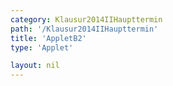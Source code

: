 ```yaml
---
category: Klausur2014IIHaupttermin
path: '/Klausur2014IIHaupttermin'
title: 'AppletB2'
type: 'Applet'

layout: nil
---
```

<link type="text/css" href="https://cdnjs.cloudflare.com/ajax/libs/jsxgraph/0.99.6/jsxgraph.css"><link rel="stylesheet" type="text/css" href="//cdnjs.cloudflare.com/ajax/libs/jsxgraph/0.99.7/jsxgraph.css" />
<div id="bd7d219c-d360-4e0d-a5fe-6c0e37f1acfa" class="jxgbox" style="width:500px; height:500px">
<script type="text/javascript">
    (function() {
	const board = JXG.JSXGraph.initBoard('bd7d219c-d360-4e0d-a5fe-6c0e37f1acfa', {
    							boundingbox: [-8, 13, 8, -3],
                  axis: false
              });
var M = board.create('point', [0,0], {name:'M', color:'blue', fixed:true, size:2, label:{fontsize:15}});
var A = board.create('point', [-6,0], {name:'A', color:'blue', fixed:true, size:2, label:{fontsize:15, offset:[-15,15]}});
var C = board.create('point', [6,0], {name:'C', color:'blue', fixed:true, size:2, label:{fontsize:15}});
var B = board.create('point', [2*Math.sin(315/180*Math.PI), 2*Math.sin(315/180*Math.PI)], {name:'B', fixed:true, color:'blue', size:2, label:{fontsize:15, offset:[15,-8]}});
var D = board.create('point', [2*Math.sin(45/180*Math.PI), 2*Math.sin(45/180*Math.PI)], {name:'D', fixed:true, color:'blue', size:2, label:{fontsize:15, offset:[-15,5]}});
board.create('polygon', [A,B,D]);
var S = board.create('point', [0,9], {color:'blue', name:'S', fixed:true, size:2, label:{fontsize:15}});
board.create('segment', [A,B], {color:'blue'});
board.create('segment', [B,C], {color:'blue'});
board.create('segment', [C,D], {color:'blue'});
board.create('segment', [D,A], {color:'blue'});
board.create('segment', [B,D], {color:'gray', strokeWidth:2});
board.create('segment', [A,C], {color:'gray', strokeWidth:2});
board.create('segment', [M,S], {color:'gray', strokeWidth:2});
board.create('angle', [S,M,A], {orthotype:'sectordot', name:' ', radius:1.2});
var AS = board.create('segment', [A,S], {color:'blue'});
board.create('segment', [B,S], {color:'blue'});
board.create('segment', [C,S], {color:'blue'});
board.create('segment', [D,S], {color:'blue'});
var alpha = board.create('angle', [C,A,S], {orthotype:'sectordot', name:'&alpha;', radius:1.5, label:{fontsize:15}});

var P = board.create('glider', [-3.23,4.16,AS], {name:'P', color:'orange', size:2, label:{fontsize:15}});
var H = board.create('point', [function(){return P.X();}, 0], {name:'H', color:'green', fixed:true, size:2, label:{fontsize:15}});
board.create('segment', [A,P], {color:'red'});

board.create('polygon', [M,C,P], {fillColor:'red', fillcolor:'red'});

board.create('segment', [B,P], {color:'green'});
board.create('segment', [C,P], {color:'green'});
board.create('segment', [M,P], {color:'red'});
board.create('segment', [H,P], {color:'gray', strokeWidth:2});

board.create('text', [-7,10,function(){return 'x = '+ JXG.toFixed(Math.sqrt((6+P.X())*(6+P.X())+P.Y()*P.Y()) ,2) + 'cm';}], {fontsize:18, color:'purple'});
 
board.create('text', [-7.5, 12.5, '2014 HT II/III B2], {fontsize:18});

board.create('text', [-7, 9, function(){return '|<span style="border-top:1px solid">MP</span>| = ' + JXG.toFixed(Math.sqrt((P.X() * P.X()) + (P.Y() * P.Y())), 2) + 'cm';}], {fontsize:18});
board.create('text', [-7, 9, function(){return '|<span style="border-top:1px solid">HP</span>| = ' + JXG.toFixed(P.Y(), 2) + 'cm';}], {fontsize:18});

board.create('text', [0, 4.5, '9'], {fontsize:15});
board.create('text', [3, 0, '6'], {fontsize:15});
board.create('text', [-2.3, 0, '6'], {fontsize:15});
board.create('text', [-1, -1, '4'], {fontsize:15});
board.create('text', [1, 1, '4'], {fontsize:15});
 
 
 
 
 
 
 })(); </script>
  </div>
